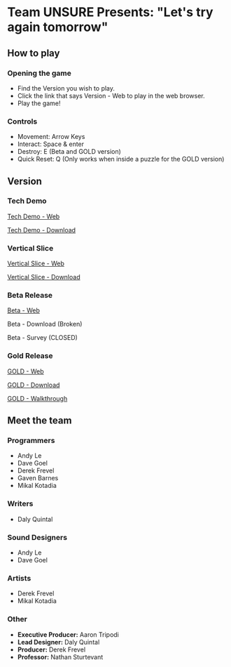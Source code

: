 # Team UNSURE Presents: "Let's try again tomorrow"

## How to play

### Opening the game
- Find the Version you wish to play.
- Click the link that says Version - Web to play in the web browser.
- Play the game!

### Controls
- Movement: Arrow Keys
- Interact: Space & enter
- Destroy: E (Beta and GOLD version)
- Quick Reset: Q (Only works when inside a puzzle for the GOLD version)

## Version

### Tech Demo

[Tech Demo - Web](/TechDemo/index.html)

[Tech Demo - Download](TechDemo.zip)
  
### Vertical Slice
  
[Vertical Slice - Web](/VSDemo/index.html)

[Vertical Slice - Download](TechDemo.zip)

### Beta Release
  
[Beta - Web](/Beta/index.html)

Beta - Download (Broken)

Beta - Survey (CLOSED)

### Gold Release
  
[GOLD - Web](/GOLD/index.html)

[GOLD - Download](GOLD.zip)

[GOLD - Walkthrough](Walkthrough.zip)

## Meet the team

### Programmers

- Andy Le
- Dave Goel
- Derek Frevel
- Gaven Barnes
- Mikal Kotadia

### Writers

- Daly Quintal

### Sound Designers

- Andy Le
- Dave Goel

### Artists

- Derek Frevel
- Mikal Kotadia

### Other

- **Executive Producer:** Aaron Tripodi
- **Lead Designer:** Daly Quintal
- **Producer:** Derek Frevel
- **Professor:** Nathan Sturtevant
